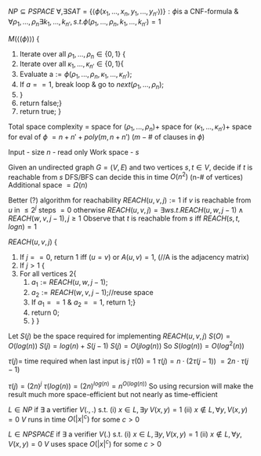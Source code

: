 $NP \subseteq PSPACE$
$\forall, \exists SAT=\{\langle\phi(x_{1},...,x_{n},y_{1},...,y_{n'}\rangle)\}:\phi \text{is a CNF-formula}$
$\&\;\forall \rho_{1},...,\rho_{n}\exists k_{1},...,k_{n'}, s.t.\phi(\rho_{1},...,\rho_{n},k_{1},...,k_{n'})=1$

$M(\langle(\phi)\rangle)$ {
1. Iterate over all $\rho_{1},...,\rho_{n}\in\{0,1\}$ {
2. Iterate over all $\kappa_{1},...,\kappa_{n'}\in\{0,1\}${
3. Evaluate a$:=\phi(\rho_{1},...,\rho_{n},\kappa_{1},...,\kappa_{n'})$;
4. If $a==1$, break loop & go to $next(\rho_{1},...,\rho_{n})$;
5. }
6. return false;}
7. return true;
}

Total space complexity
$=$ space for $(\rho_{1},...,\rho_{n})+$ space for $(\kappa_{1},...,\kappa_{n'})+$ space for eval of $\phi$
$=n+n'+poly(m,n+n')$ ($m-\#$ of clauses in $\phi$)

Input - size $n$ - read only
Work space - $s$

Given an undirected graph $G=(V,E)$ and two vertices $s,t \in V$, decide if $t$ is reachable from $s$
DFS/BFS can decide this in time $O(n^{2})$ (n-# of vertices)
Additional space $=\Omega(n)$

Better (?) algorithm for reachability
$REACH(u,v,j) := 1$ if $v$ is reachable from $u$ in $\leq 2^j$ steps
$=0$ otherwise
$REACH(u,v,j)=\exists w s.t. REACH(u,w,j-1) \land REACH(w,v,j-1), j\geq 1$
Observe that $t$ is reachable from $s$ iff $REACH(s,t,log n)=1$

$REACH(u,v,j)$ {
1. If $j==0$, return $1$ iff ($u=v$) or $A(u,v)=1$, (//A is the adjacency matrix)
2. If $j > 1$ {
3. For all vertices $2${
	1. $a_1:=REACH(u,w,j-1)$;
	2. $a_{2}:=REACH(w,v,j-1)$;//reuse space
	3. If $a_{1}==1$ & $a_{2}==1$, return $1$;}
	4. return 0;
	5. }
}

Let $S(j)$ be the space required for implementing $REACH(u,v,j)$
$S(O)=O(log(n))$
$S(j)=log(n)+S(j-1)$
$S(j)=O(jlog(n))$
So $S(log(n))=O(log^{2}(n))$

$\tau(j)=$ time required when last input is $j$
$\tau(0)=1$
$\tau(j)=n\cdot(2\tau(j-1))$
$=2n\cdot \tau(j-1)$

$\tau(j)=(2n)^{j}$
$\tau(log(n))=(2n)^{log(n)}=n^{O(log(n))}$
So using recursion will make the result much more space-efficient but not nearly as time-efficient

$L \in NP$ if $\exists$ a vertifier $V(.,.)$
s.t. (i) $x \in L, \exists y \; V(x,y)=1$
(ii) $x \notin L, \forall y, V(x,y)=0$
$V$ runs in time $O(|x|^{c})$ for some $c > 0$

$L \in NPSPACE$ if $\exists$ a verifier $V(.)$
s.t. (i) $x \in L, \exists y, V(x,y) = 1$
(ii) $x \notin L, \forall y, V(x,y) = 0$
$V$ uses space $O(|x|^{c})$ for some $c > 0$
